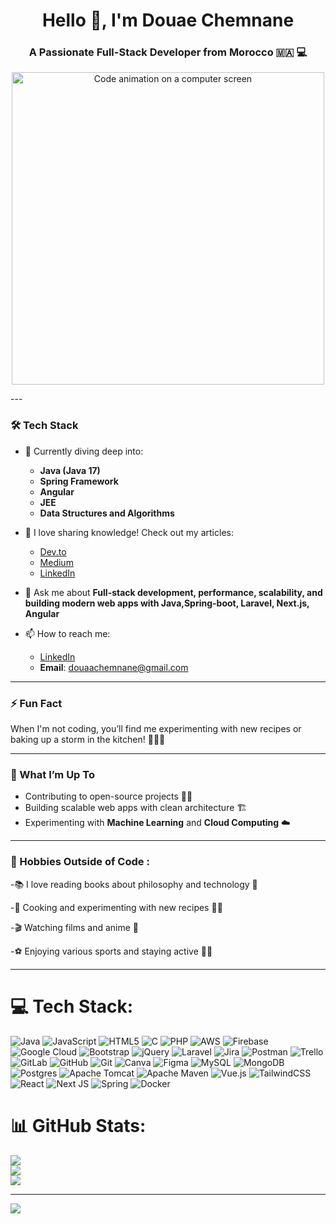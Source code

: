 <h1 align="center">Hello 👋, I'm Douae Chemnane</h1> <h3 align="center">A Passionate Full-Stack Developer from Morocco 🇲🇦 💻</h3> <p align="center"> <img src="https://media.giphy.com/media/ZVik7pBtu9dNS/giphy.gif" width="500" alt="Code animation on a computer screen"/> </p>
---

### 🛠 Tech Stack
- 🌱 Currently diving deep into:
  - **Java (Java 17)**
  - **Spring Framework**
  - **Angular**
  - **JEE**
  - **Data Structures and Algorithms**
  
- 📝 I love sharing knowledge! Check out my articles:
  - [Dev.to](https://dev.to/douaa19_20)
  - [Medium](https://medium.com/@douaachemnane)
  - [LinkedIn](https://www.linkedin.com/in/douae-chemnane-b75bba254/)

- 💬 Ask me about **Full-stack development, performance, scalability, and building modern web apps with Java,Spring-boot, Laravel, Next.js, Angular**

- 📫 How to reach me:
  - [LinkedIn](https://www.linkedin.com/in/douae-chemnane-b75bba254/)
  - **Email**: douaachemnane@gmail.com

---

### ⚡ Fun Fact
When I'm not coding, you’ll find me experimenting with new recipes or baking up a storm in the kitchen! 🍰👩‍🍳

---

### 🚀 What I’m Up To
- Contributing to open-source projects 🧑‍💻
- Building scalable web apps with clean architecture 🏗
- Experimenting with **Machine Learning** and **Cloud Computing** ☁️

---

### 🎨 Hobbies Outside of Code :
-📚 I love reading books about philosophy and technology 📖 

-🍳 Cooking and experimenting with new recipes 👩‍🍳

-🎬 Watching films and anime 🎥

-⚽ Enjoying various sports and staying active 🏃‍♂️


---


# 💻 Tech Stack:
![Java](https://img.shields.io/badge/java-%23ED8B00.svg?style=for-the-badge&logo=openjdk&logoColor=white) ![JavaScript](https://img.shields.io/badge/javascript-%23323330.svg?style=for-the-badge&logo=javascript&logoColor=%23F7DF1E) ![HTML5](https://img.shields.io/badge/html5-%23E34F26.svg?style=for-the-badge&logo=html5&logoColor=white) ![C](https://img.shields.io/badge/c-%2300599C.svg?style=for-the-badge&logo=c&logoColor=white) ![PHP](https://img.shields.io/badge/php-%23777BB4.svg?style=for-the-badge&logo=php&logoColor=white) ![AWS](https://img.shields.io/badge/AWS-%23FF9900.svg?style=for-the-badge&logo=amazon-aws&logoColor=white) ![Firebase](https://img.shields.io/badge/firebase-%23039BE5.svg?style=for-the-badge&logo=firebase) ![Google Cloud](https://img.shields.io/badge/GoogleCloud-%234285F4.svg?style=for-the-badge&logo=google-cloud&logoColor=white) ![Bootstrap](https://img.shields.io/badge/bootstrap-%238511FA.svg?style=for-the-badge&logo=bootstrap&logoColor=white) ![jQuery](https://img.shields.io/badge/jquery-%230769AD.svg?style=for-the-badge&logo=jquery&logoColor=white) ![Laravel](https://img.shields.io/badge/laravel-%23FF2D20.svg?style=for-the-badge&logo=laravel&logoColor=white) ![Jira](https://img.shields.io/badge/jira-%230A0FFF.svg?style=for-the-badge&logo=jira&logoColor=white) ![Postman](https://img.shields.io/badge/Postman-FF6C37?style=for-the-badge&logo=postman&logoColor=white) ![Trello](https://img.shields.io/badge/Trello-%23026AA7.svg?style=for-the-badge&logo=Trello&logoColor=white) ![GitLab](https://img.shields.io/badge/gitlab-%23181717.svg?style=for-the-badge&logo=gitlab&logoColor=white) ![GitHub](https://img.shields.io/badge/github-%23121011.svg?style=for-the-badge&logo=github&logoColor=white) ![Git](https://img.shields.io/badge/git-%23F05033.svg?style=for-the-badge&logo=git&logoColor=white) ![Canva](https://img.shields.io/badge/Canva-%2300C4CC.svg?style=for-the-badge&logo=Canva&logoColor=white) ![Figma](https://img.shields.io/badge/figma-%23F24E1E.svg?style=for-the-badge&logo=figma&logoColor=white) ![MySQL](https://img.shields.io/badge/mysql-4479A1.svg?style=for-the-badge&logo=mysql&logoColor=white) ![MongoDB](https://img.shields.io/badge/MongoDB-%234ea94b.svg?style=for-the-badge&logo=mongodb&logoColor=white) ![Postgres](https://img.shields.io/badge/postgres-%23316192.svg?style=for-the-badge&logo=postgresql&logoColor=white) ![Apache Tomcat](https://img.shields.io/badge/apache%20tomcat-%23F8DC75.svg?style=for-the-badge&logo=apache-tomcat&logoColor=black) ![Apache Maven](https://img.shields.io/badge/Apache%20Maven-C71A36?style=for-the-badge&logo=Apache%20Maven&logoColor=white) ![Vue.js](https://img.shields.io/badge/vue.js-%2335495e.svg?style=for-the-badge&logo=vuedotjs&logoColor=%234FC08D) ![TailwindCSS](https://img.shields.io/badge/tailwindcss-%2338B2AC.svg?style=for-the-badge&logo=tailwind-css&logoColor=white) ![React](https://img.shields.io/badge/react-%2320232a.svg?style=for-the-badge&logo=react&logoColor=%2361DAFB) ![Next JS](https://img.shields.io/badge/Next-black?style=for-the-badge&logo=next.js&logoColor=white) ![Spring](https://img.shields.io/badge/spring-%236DB33F.svg?style=for-the-badge&logo=spring&logoColor=white) ![Docker](https://img.shields.io/badge/docker-%230db7ed.svg?style=for-the-badge&logo=docker&logoColor=white)
# 📊 GitHub Stats:
![](https://github-readme-stats.vercel.app/api?username=Douaa1819&theme=dark&hide_border=false&include_all_commits=false&count_private=false)<br/>
![](https://github-readme-streak-stats.herokuapp.com/?user=Douaa1819&theme=dark&hide_border=false)<br/>
![](https://github-readme-stats.vercel.app/api/top-langs/?username=Douaa1819&theme=dark&hide_border=false&include_all_commits=false&count_private=false&layout=compact)

---
[![](https://visitcount.itsvg.in/api?id=Douaa1819&icon=0&color=0)](https://visitcount.itsvg.in)
